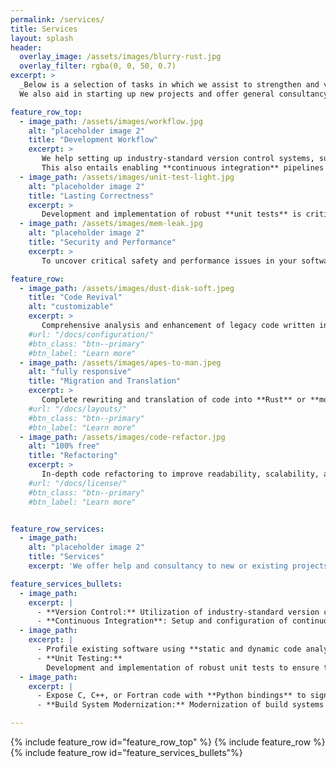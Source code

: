 ```yaml
---
permalink: /services/
title: Services
layout: splash
header:
  overlay_image: /assets/images/blurry-rust.jpg
  overlay_filter: rgba(0, 0, 50, 0.7)
excerpt: >
  _Below is a selection of tasks in which we assist to strengthen and vitalise your software.
  We also aid in starting up new projects and offer general consultancy in software engineering._

feature_row_top:
  - image_path: /assets/images/workflow.jpg
    alt: "placeholder image 2"
    title: "Development Workflow"
    excerpt: >
       We help setting up industry-standard version control systems, such as **Git and GitHub**, to track changes, facilitate collaboration, and ensure a secure and organised development workflow.
       This also entails enabling **continuous integration** pipelines to automate testing, build processes, linting; to ensure the ongoing integrity of your codebase.
  - image_path: /assets/images/unit-test-light.jpg
    alt: "placeholder image 2"
    title: "Lasting Correctness"
    excerpt: >
       Development and implementation of robust **unit tests** is critical to ensure the continued correctness and reliability of your software. Depending of the project, we can enable appropriate **testing and benchmarking frameworks** to automatically trigger reports when code changes are made.
  - image_path: /assets/images/mem-leak.jpg
    alt: "placeholder image 2"
    title: "Security and Performance"
    excerpt: >
       To uncover critical safety and performance issues in your software, we use **static and dynamic code analysis** to find hidden bugs and memory leaks that can lead to resource loss and security risks. We also offer full or partial **migration of critial code** to a high-performance but memory safe language such as **Rust**.

feature_row:
  - image_path: /assets/images/dust-disk-soft.jpeg
    title: "Code Revival"
    alt: "customizable"
    excerpt: >
       Comprehensive analysis and enhancement of legacy code written in C, C++, and Python. Integration of modern practices to extend the lifespan and functionality of existing codebases.
    #url: "/docs/configuration/"
    #btn_class: "btn--primary"
    #btn_label: "Learn more"
  - image_path: /assets/images/apes-to-man.jpeg
    alt: "fully responsive"
    title: "Migration and Translation"
    excerpt: >
       Complete rewriting and translation of code into **Rust** or **modern C++** to enhance performance, reliability, and maintainability.
    #url: "/docs/layouts/"
    #btn_class: "btn--primary"
    #btn_label: "Learn more"
  - image_path: /assets/images/code-refactor.jpg
    alt: "100% free"
    title: "Refactoring"
    excerpt: >
       In-depth code refactoring to improve readability, scalability, and overall code quality. We follow best practices and recommendations for your given language using linting tools and static analysis.
    #url: "/docs/license/"
    #btn_class: "btn--primary"
    #btn_label: "Learn more"


feature_row_services:
  - image_path:
    alt: "placeholder image 2"
    title: "Services"
    excerpt: 'We offer help and consultancy to new or existing projects.'

feature_services_bullets:
  - image_path:
    excerpt: | 
      - **Version Control:** Utilization of industry-standard version control systems, such as Git and GitHub, to track changes, facilitate collaboration, and ensure a secure and organized development workflow.
      - **Continuous Integration**: Setup and configuration of continuous integration pipelines to automate testing, build processes, and ensure the ongoing integrity of your codebase.
  - image_path:
    excerpt: | 
      - Profile existing software using **static and dynamic code analysis**. Profiling is an important tool to find critical safety and and performance issues.
      - **Unit Testing:**
        Development and implementation of robust unit tests to ensure the continued correctness and reliability of your software.
  - image_path:
    excerpt: | 
      - Expose C, C++, or Fortran code with **Python bindings** to significantly lower the threshold to use your application.
      - **Build System Modernization:** Modernization of build systems such as CMake for C/C++ projects or Cargo for Rust projects to streamline development processes and improve project maintainability.

---
```

{% include feature_row id="feature_row_top" %}
{% include feature_row %}
{% include feature_row id="feature_services_bullets"%}

